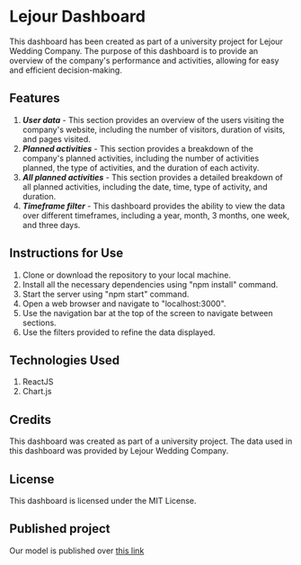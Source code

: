 # Lejour Dashboard

This dashboard has been created as part of a university project for Lejour Wedding Company. The purpose of this dashboard is to provide an overview of the company's performance and activities, allowing for easy and efficient decision-making.

## Features

1. ***User data*** - This section provides an overview of the users visiting the company's website, including the number of visitors, duration of visits, and pages visited.
2. ***Planned activities*** - This section provides a breakdown of the company's planned activities, including the number of activities planned, the type of activities, and the duration of each activity.
3. ***All planned activities*** - This section provides a detailed breakdown of all planned activities, including the date, time, type of activity, and duration.
4. ***Timeframe filter*** - This dashboard provides the ability to view the data over different timeframes, including a year, month, 3 months, one week, and three days.

## Instructions for Use

1. Clone or download the repository to your local machine.
2. Install all the necessary dependencies using "npm install" command.
3. Start the server using "npm start" command.
4. Open a web browser and navigate to "localhost:3000".
5. Use the navigation bar at the top of the screen to navigate between sections.
6. Use the filters provided to refine the data displayed.

## Technologies Used

1. ReactJS
2. Chart.js

## Credits

This dashboard was created as part of a university project. The data used in this dashboard was provided by Lejour Wedding Company.

## License
This dashboard is licensed under the MIT License.

## Published project

Our model is published over [this link](https://fiap-lejour-dashboard.vercel.app/)

